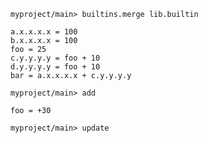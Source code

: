 ```ucm:hide
myproject/main> builtins.merge lib.builtin
```

```unison
a.x.x.x.x = 100
b.x.x.x.x = 100
foo = 25
c.y.y.y.y = foo + 10
d.y.y.y.y = foo + 10
bar = a.x.x.x.x + c.y.y.y.y
```

```ucm
myproject/main> add
```

```unison
foo = +30
```

```ucm:error
myproject/main> update
```
